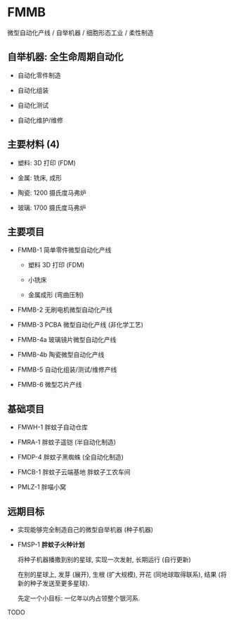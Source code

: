 # FMMB
微型自动化产线 / 自举机器 /
细胞形态工业 / 柔性制造


## 自举机器: 全生命周期自动化

+ 自动化零件制造

+ 自动化组装

+ 自动化测试

+ 自动化维护/维修


## 主要材料 (4)

+ 塑料: 3D 打印 (FDM)

+ 金属: 铣床, 成形

+ 陶瓷: 1200 摄氏度马弗炉

+ 玻璃: 1700 摄氏度马弗炉


## 主要项目

+ FMMB-1 简单零件微型自动化产线

  - 塑料 3D 打印 (FDM)

  - 小铣床

  - 金属成形 (弯曲压制)

+ FMMB-2 无刷电机微型自动化产线

+ FMMB-3 PCBA 微型自动化产线 (非化学工艺)

+ FMMB-4a 玻璃镜片微型自动化产线

+ FMMB-4b 陶瓷微型自动化产线

+ FMMB-5 自动化组装/测试/维修产线

+ FMMB-6 微型芯片产线


## 基础项目

+ FMWH-1 胖蚊子自动仓库

+ FMRA-1 胖蚊子遥铠 (半自动化制造)

+ FMDP-4 胖蚊子黑蜘蛛 (全自动化制造)

+ FMCB-1 胖蚊子云端基地 胖蚊子工农车间

+ PMLZ-1 胖喵小窝


## 远期目标

+ 实现能够完全制造自己的微型自举机器 (种子机器)

+ FMSP-1 **胖蚊子火种计划**

  将种子机器播撒到别的星球, 实现一次发射, 长期运行 (自行更新)

  在别的星球上, 发芽 (展开), 生根 (扩大规模),
  开花 (同地球取得联系), 结果 (将新的种子发送至更多星球).

  先定一个小目标: 一亿年以内占领整个银河系.


TODO
